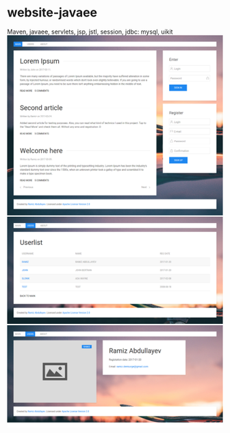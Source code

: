 # website-javaee
Maven, javaee, servlets, jsp, jstl, session, jdbc: mysql, uikit
![Screenshot](/screenshots/site1.png)
![Screenshot](/screenshots/site2.png)
![Screenshot](/screenshots/site3.png)